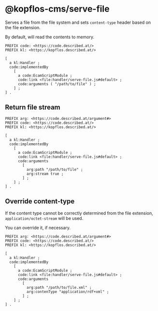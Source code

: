 # @kopflos-cms/serve-file

Serves a file from the file system and sets `content-type` header based on the file extension.

By default, will read the contents to memory.

```turtle
PREFIX code: <https://code.described.at/>
PREFIX kl: <https://kopflos.described.at/>

[
  a kl:Handler ;
  code:implementedBy
    [
      a code:EcamScriptModule ;
      code:link <file:handler/serve-file.js#default> ;
      code:arguments ( "/path/to/file" ) ;
    ] ;
] .
```

## Return file stream

```turtle
PREFIX arg: <https://code.described.at/argument#>
PREFIX code: <https://code.described.at/>
PREFIX kl: <https://kopflos.described.at/>

[
  a kl:Handler ;
  code:implementedBy
    [
      a code:EcamScriptModule ;
      code:link <file:handler/serve-file.js#default> ;
      code:arguments
        [
          arg:path "/path/to/file" ;
          arg:stream true ;
        ] ;
    ] ;
] .
```

## Override content-type

If the content type cannot be correctly determined from the file extension, 
`application/octet-stream` will be used.

You can override it, if necessary.

```turtle
PREFIX arg: <https://code.described.at/argument#>
PREFIX code: <https://code.described.at/>
PREFIX kl: <https://kopflos.described.at/>

[
  a kl:Handler ;
  code:implementedBy
    [
      a code:EcamScriptModule ;
      code:link <file:handler/serve-file.js#default> ;
      code:arguments
        [
          arg:path "/path/to/file.xml" ;
          arg:contenType "application/rdf+xml" ;
        ] ;
    ] ;
] .
```
